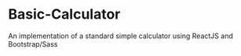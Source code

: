 # Basic-Calculator
An implementation of a standard simple calculator using ReactJS and Bootstrap/Sass

